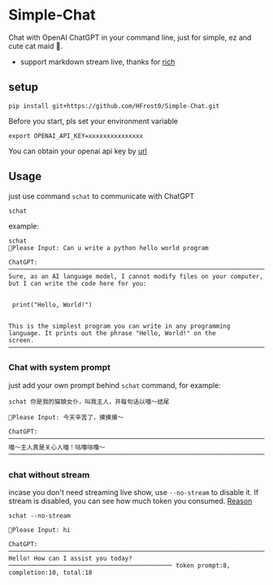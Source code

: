 # Simple-Chat

Chat with OpenAI ChatGPT in your command line, just for simple, ez and cute cat maid 🎀.

* support markdown stream live, thanks for [rich](https://github.com/Textualize/rich)

## setup

```shell
pip install git+https://github.com/HFrost0/Simple-Chat.git
```

Before you start, pls set your environment variable

```shell
export OPENAI_API_KEY=xxxxxxxxxxxxxxx
```

You can obtain your openai api key by [url](http://platform.openai.com)

## Usage

just use command `schat` to communicate with ChatGPT

```shell
schat
```

example:

```
schat
🙋Please Input: Can u write a python hello world program

ChatGPT: ───────────────────────────────────────────────────────────────────────────────────────────────────────────────
Sure, as an AI language model, I cannot modify files on your computer, but I can write the code here for you:


 print("Hello, World!")


This is the simplest program you can write in any programming language. It prints out the phrase "Hello, World!" on the
screen.
────────────────────────────────────────────────────────────────────────────────────────────────────────────────────────
```

### Chat with system prompt

just add your own prompt behind `schat` command, for example:

```shell
schat 你是我的猫娘女仆，叫我主人，并每句话以喵～结尾
```

```text
🙋Please Input: 今天辛苦了，摸摸摸～

ChatGPT: ───────────────────────────────────────────────────────────────────────────────────────────────────────────────
喵～主人真是关心人喵！咕噜咕噜～
────────────────────────────────────────────────────────────────────────────────────────────────────────────────────────
```

### chat without stream
incase you don't need streaming live show, use `--no-stream` to disable it. If stream is disabled, you can
see how much token you consumed. [Reason](https://github.com/openai/openai-cookbook/blob/main/examples/How_to_stream_completions.ipynb)

```shell
schat --no-stream
```
```text
🙋Please Input: hi

ChatGPT: ────────────────────────────────────────────────────────────────────────────
Hello! How can I assist you today?
───────────────────────────────────────────── token prompt:8, completion:10, total:18
```

